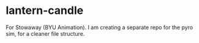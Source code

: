 # lantern-candle
For Stowaway (BYU Animation). I am creating a separate repo for the pyro sim, for a cleaner file structure. 
